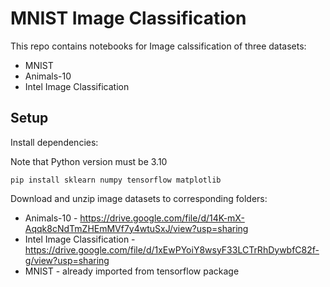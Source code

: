 # MNIST Image Classification

This repo contains notebooks for Image calssification of three datasets:
- MNIST
- Animals-10
- Intel Image Classification

## Setup
Install dependencies:

Note that Python version must be 3.10

```pip install sklearn numpy tensorflow matplotlib```

Download and unzip image datasets to corresponding folders:

- Animals-10 - https://drive.google.com/file/d/14K-mX-Aqqk8cNdTmZHEmMVf7y4wtuSxJ/view?usp=sharing
- Intel Image Classification - https://drive.google.com/file/d/1xEwPYoiY8wsyF33LCTrRhDywbfC82f-g/view?usp=sharing
- MNIST - already imported from tensorflow package